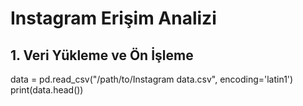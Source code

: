 # Instagram Erişim Analizi

## 1. Veri Yükleme ve Ön İşleme

data = pd.read_csv("/path/to/Instagram data.csv", encoding='latin1')
print(data.head())
